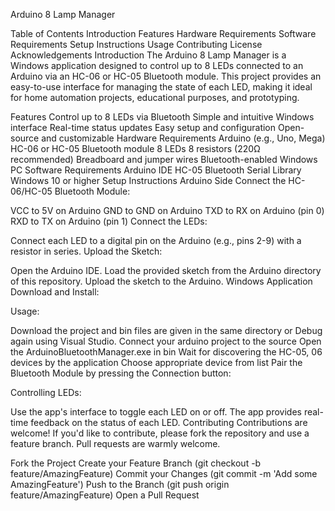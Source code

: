 Arduino 8 Lamp Manager

Table of Contents
Introduction
Features
Hardware Requirements
Software Requirements
Setup Instructions
Usage
Contributing
License
Acknowledgements
Introduction
The Arduino 8 Lamp Manager is a Windows application designed to control up to 8 LEDs connected to an Arduino via an HC-06 or HC-05 Bluetooth module. This project provides an easy-to-use interface for managing the state of each LED, making it ideal for home automation projects, educational purposes, and prototyping.

Features
Control up to 8 LEDs via Bluetooth
Simple and intuitive Windows interface
Real-time status updates
Easy setup and configuration
Open-source and customizable
Hardware Requirements
Arduino (e.g., Uno, Mega)
HC-06 or HC-05 Bluetooth module
8 LEDs
8 resistors (220Ω recommended)
Breadboard and jumper wires
Bluetooth-enabled Windows PC
Software Requirements
Arduino IDE
HC-05 Bluetooth Serial Library
Windows 10 or higher
Setup Instructions
Arduino Side
Connect the HC-06/HC-05 Bluetooth Module:

VCC to 5V on Arduino
GND to GND on Arduino
TXD to RX on Arduino (pin 0)
RXD to TX on Arduino (pin 1)
Connect the LEDs:

Connect each LED to a digital pin on the Arduino (e.g., pins 2-9) with a resistor in series.
Upload the Sketch:

Open the Arduino IDE.
Load the provided sketch from the Arduino directory of this repository.
Upload the sketch to the Arduino.
Windows Application
Download and Install:

Usage:

Download the project and bin files are given in the same directory or Debug again using Visual Studio.
Connect your arduino project to the source
Open the ArduinoBluetoothManager.exe in bin
Wait for discovering the HC-05, 06 devices by the application
Choose appropriate device from list
Pair the Bluetooth Module by pressing the Connection button:

Controlling LEDs:

Use the app's interface to toggle each LED on or off.
The app provides real-time feedback on the status of each LED.
Contributing
Contributions are welcome! If you'd like to contribute, please fork the repository and use a feature branch. Pull requests are warmly welcome.

Fork the Project
Create your Feature Branch (git checkout -b feature/AmazingFeature)
Commit your Changes (git commit -m 'Add some AmazingFeature')
Push to the Branch (git push origin feature/AmazingFeature)
Open a Pull Request
